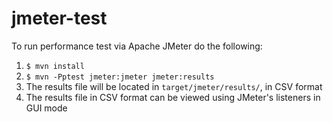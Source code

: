 # jmeter-test

To run performance test via Apache JMeter do the following:
1. `$ mvn install`
2. `$ mvn -Pptest jmeter:jmeter jmeter:results`
3. The results file will be located in `target/jmeter/results/`, in CSV format
4. The results file in CSV format can be viewed using JMeter's listeners in GUI mode 